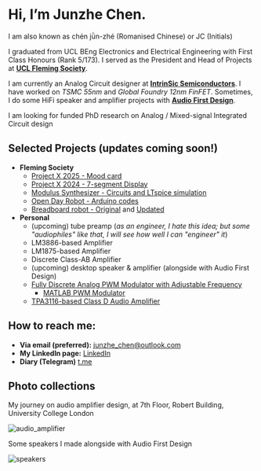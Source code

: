 # Hi, I’m **Junzhe Chen**. 

I am also known as chén jǜn-zhé (Romanised Chinese) or JC (Initials)

I graduated from UCL BEng Electronics and Electrical Engineering with First Class Honours (Rank 5/173). I served as the President and Head of Projects at [**UCL Fleming Society**](https://github.com/Fleming-Society).

I am currently an Analog Circuit designer at [**IntrinSic Semiconductors**](https://www.intrinsicsemi.com/). I have worked on _TSMC 55nm_ and _Global Foundry 12nm FinFET_. Sometimes, I do some HiFi speaker and amplifier projects with [**Audio First Design**](https://audiofirstdesigns.co.uk/). 

I am looking for funded PhD research on Analog / Mixed-signal Integrated Circuit design

## Selected Projects (updates coming soon!)
- **Fleming Society**
  - [Project X 2025 - Mood card](https://github.com/Fleming-Society/Mood-Credit-Card)  
  - [Project X 2024 - 7-segment Display](https://github.com/Fleming-Society/7-Segment-Display-Project)
  - [Modulus Synthesizer - Circuits and LTspice simulation](https://github.com/Fleming-Society/Modular-Synthesiser-PCB-Workshop)
  - [Open Day Robot - Arduino codes](https://github.com/Fleming-Society/Open-Day-Robots)
  - [Breadboard robot - Original](https://github.com/Junzhe-Chen/Two-wheels-breadboard-drone) and [Updated](https://github.com/Fleming-Society/Breadboard-Robot)
- **Personal**
  - (upcoming) tube preamp (_as an engineer, I hate this idea; but some "audiophiles" like that, I will see how well I can "engineer" it_)
  - LM3886-based Amplifier
  - LM1875-based Amplifier
  - Discrete Class-AB Amplifier
  - (upcoming) desktop speaker & amplifier (alongside with Audio First Design)
  - [Fully Discrete Analog PWM Modulator with Adjustable Frequency](https://github.com/Junzhe-Chen/PWM-Modulator-Circuit)
    - [MATLAB PWM Modulator](https://github.com/Junzhe-Chen/PWM-modulator-demo)
  - [TPA3116-based Class D Audio Amplifier](https://oshwlab.com/jc040226/tpa3116-amplifier)

## How to reach me:
- **Via email (preferred):** junzhe_chen@outlook.com
- **My LinkedIn page:** [LinkedIn](https://www.linkedin.com/in/junzhe-chen)
- **Diary (Telegram)** [t.me](https://t.me/meinkunstleben)

## Photo collections

 My journey on audio amplifier design, at 7th Floor, Robert Building, University College London

  ![audio_amplifier](https://github.com/user-attachments/assets/b1b4339e-9a10-48c8-b190-1d10f912151c)

Some speakers I made alongside with Audio First Design

  ![speakers](https://github.com/user-attachments/assets/78a22080-a787-4f41-b97b-88db0457732a)
